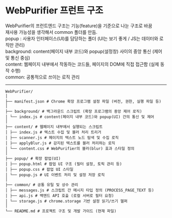 # WebPurifier 프런트 구조

WebPurifier의 프런트엔드 구조는 기능(feature)을 기준으로 나눈 구조로 바꿈  
재사용 가능성을 생각해서 common 폴더를 만듬.  
popup : 사용자 인터페이스(UI)를 담당하는 폴더 (UI는 보기 좋게 / JS는 데이터와 로직만 관리)  
background: content(페이지 내부 코드)와 popup(설정창) 사이의 중앙 통신 (제어 및 통신 중심)  
content: 웹페이지 내부에서 작동하는 코드들, 페이지의 DOM에 직접 접근함 (실제 동작 수행)  
common: 공통적으로 쓰이는 로직 관리  

------------------------------------------------------------------------------------------
```
WebPurifier/
│
├── manifest.json # Chrome 확장 프로그램 설정 파일 (버전, 권한, 실행 파일 등)
│
├── background/ # 백그라운드 스크립트 (확장 프로그램의 중앙 제어 로직)
│ └── index.js # content(페이지 내부 코드)와 popup(UI) 간의 통신 및 제어
│
├── content/ # 웹페이지 내부에서 실행되는 스크립트
│ ├── index.js # 텍스트 수집 및 블러 처리 트리거
│ ├── scanner.js # 페이지의 텍스트 노드 탐색 및 수집 로직
│ ├── applyBlur.js # 감지된 텍스트를 블러 처리하는 로직
│ └── content.css # WebPurifier의 블러(blur) 효과 스타일 정의
│
├── popup/ # 확장 팝업(UI)
│ ├── popup.html # 팝업 UI 구조 (필터 설정, 토픽 관리 등)
│ ├── popup.css # 팝업 UI 스타일
│ └── popup.js # UI 이벤트 처리 및 설정 저장 로직
│
├── common/ # 공통 유틸 및 상수 관리
│ ├── messages.js # 스크립트 간 메시지 타입 정의 (PROCESS_PAGE_TEXT 등)
│ ├── api.js # 백엔드 API 호출 (로컬 서버로 필터 요청)
│ └── storage.js # chrome.storage 기반 설정 읽기/쓰기 헬퍼
│
└── README.md # 프로젝트 구조 및 개발 가이드 (현재 파일)

```


